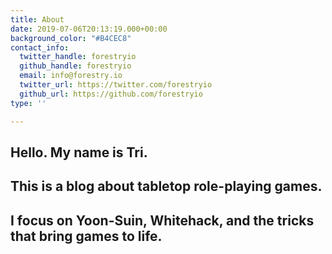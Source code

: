 ```yaml
---
title: About
date: 2019-07-06T20:13:19.000+00:00
background_color: "#B4CEC8"
contact_info:
  twitter_handle: forestryio
  github_handle: forestryio
  email: info@forestry.io
  twitter_url: https://twitter.com/forestryio
  github_url: https://github.com/forestryio
type: ''

---
```

## Hello. My name is Tri.

## This is a blog about tabletop role-playing games.

## I focus on Yoon-Suin, Whitehack, and the tricks that bring games to life.